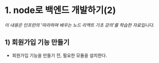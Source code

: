 # 1. node로 백엔드 개발하기(2)
*이 내용은 인프런의 '따라하며 배우는 노드 리액트 기초 강의'를 학습한 자료입니다.*

## 1) 회원가입 기능 만들기
- 회원가입 기능을 만들기 전, 필요한 모듈을 설치한다.
